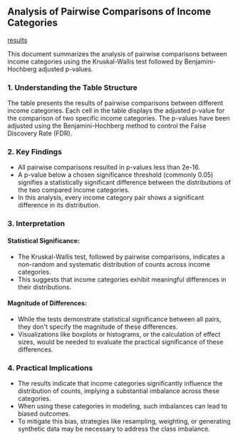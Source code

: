 ## Analysis of Pairwise Comparisons of Income Categories

[results](https://github.com/data-portfolio-projects2/e-commerce/blob/main/1.%20customer%20analysis/2.%20documentation/5.%20kruskal-wallis%20test.md)

This document summarizes the analysis of pairwise comparisons between income categories using the Kruskal-Wallis test followed by Benjamini-Hochberg adjusted p-values.

### 1. Understanding the Table Structure

The table presents the results of pairwise comparisons between different income categories. Each cell in the table displays the adjusted p-value for the comparison of two specific income categories. The p-values have been adjusted using the Benjamini-Hochberg method to control the False Discovery Rate (FDR).

### 2. Key Findings

*   All pairwise comparisons resulted in p-values less than 2e-16.
*   A p-value below a chosen significance threshold (commonly 0.05) signifies a statistically significant difference between the distributions of the two compared income categories.
*   In this analysis, every income category pair shows a significant difference in its distribution.

### 3. Interpretation

#### Statistical Significance:

*   The Kruskal-Wallis test, followed by pairwise comparisons, indicates a non-random and systematic distribution of counts across income categories.
*   This suggests that income categories exhibit meaningful differences in their distributions.

#### Magnitude of Differences:

*   While the tests demonstrate statistical significance between all pairs, they don't specify the magnitude of these differences.
*   Visualizations like boxplots or histograms, or the calculation of effect sizes, would be needed to evaluate the practical significance of these differences.

### 4. Practical Implications

*   The results indicate that income categories significantly influence the distribution of counts, implying a substantial imbalance across these categories.
*   When using these categories in modeling, such imbalances can lead to biased outcomes.
*   To mitigate this bias, strategies like resampling, weighting, or generating synthetic data may be necessary to address the class imbalance.
